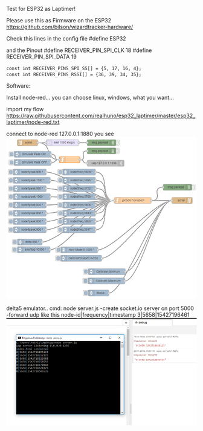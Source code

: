 Test for ESP32 as Laptimer!

Please use this as Firmware on the ESP32
https://github.com/bilson/wizardtracker-hardware/

Check this lines in the config file
#define ESP32

and the Pinout
    #define RECEIVER_PIN_SPI_CLK 18
    #define RECEIVER_PIN_SPI_DATA 19
  
    const int RECEIVER_PINS_SPI_SS[] = {5, 17, 16, 4};
    const int RECEIVER_PINS_RSSI[] = {36, 39, 34, 35};
    
    
 Software:
 
 Install node-red... you can choose linux, windows, what you want... 
 
 import my flow 
 https://raw.githubusercontent.com/realhuno/esp32_laptimer/master/esp32_laptimer/node-red.txt
 
 
 connect to node-red 127.0.0.1:1880
you see
![node-red](https://raw.githubusercontent.com/realhuno/esp32_laptimer/master/esp32_laptimer/node-red.PNG)


delta5 emulator.. cmd: node server.js
-create socket.io server on port 5000
-forward udp like this node-id|frequency|timestamp     3|5658|15427196461
![node-red](https://raw.githubusercontent.com/realhuno/esp32_laptimer/master/esp32_laptimer/gateway.PNG)
